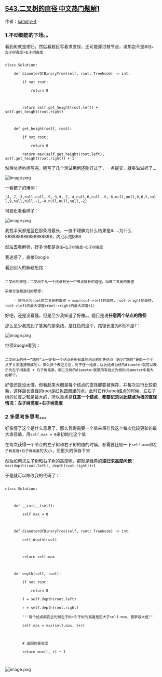 ## [543.二叉树的直径 中文热门题解1](https://leetcode.cn/problems/diameter-of-binary-tree/solutions/100000/hot-100-9er-cha-shu-de-zhi-jing-python3-di-gui-ye-)

作者：[sammy-4](https://leetcode.cn/u/sammy-4)


### 1.不动脑筋的下场。。

看到树就是递归，然后看题目写着求直径，还可能穿过根节点，诶那岂不是`直径=左子树高度+右子树高度`

```
class Solution:
    def diameterOfBinaryTree(self, root: TreeNode) -> int:
        if not root:
            return 0
        
        return self.get_height(root.left) + self.get_height(root.right) 
    
    def get_height(self, root):
        if not root:
            return 0
        return max(self.get_height(root.left), self.get_height(root.right)) + 1
```
然后吭哧吭哧写完，瞎写了几个测试用例还刚好过了，一点提交，就美滋滋挂了...

![image.png](https://pic.leetcode-cn.com/8c4acecb060aa4a0aa17f1a648cb1e304582b73c7b84eb4160090a4b62ddbddb-image.png)

一看错了的用例：
`[4,-7,-3,null,null,-9,-3,9,-7,-4,null,6,null,-6,-6,null,null,0,6,5,null,9,null,null,-1,-4,null,null,null,-2]`
可视化看看样子：

![image.png](https://pic.leetcode-cn.com/cc5eb7b3184e21d3df86fab799bc7434fe71ae5c06db77440d01c5db1d94eeb2-image.png)


我找半天都是蓝色那条线最长，一直不理解为什么结果是8.....为什么888888888888888888，内心只想886

然后去看解析，好多也都是`直径=左子树高度+右子树高度`
我迷惑了，直接Google

看到别人的解题思路：
```
二叉树的直径：二叉树中从一个结点到另一个节点最长的路径，叫做二叉树的直径
采用分治和递归的思想：
    - 根节点为root的二叉树的直径 = max(root->left的直径，root->right的直径，root->left的最大深度+root->right的最大深度+1)
```
好吧，还是没看懂，但是至少我知道了好像。。题目是说**任意两个结点的路径**
那么至少我找到了答案的那条线，是红色的这个，路径长度为8而不是7：

![image.png](https://pic.leetcode-cn.com/f6c78da419307c972303f9e55f18fc36c57cbc6c5f3f0a9a2a443740c555b056-image.png)

继续Google看到：
```
二叉树上的任一“路径”上一定有一个结点是所有其他结点的祖先结点（因为“路径”是由一个个父子关系连接而成的），那么换个表述方法，对于任一结点，以此结点为根的diameter就可以表示为左子树高度 + 右子树高度，而二叉树的diameter就是所有结点为根的diameter中最大的那个。
```
好像还是没太懂，但看起来大概是每个结点的直径都要被保存，并每次进行比较更新，这样最长直径的root是红色圆圈里的点，此时它作为root结点的时候，左右子树的长度之和是最大的，所以重点是**任意一个结点，都要记录以此结点为根的直径情况：左子树高度+右子树高度**

### 2.多思考多思考。。。

好像懂了这个是什么意思了，那么我得需要一个值来保存我这个每次比较更新的最大直径值，用`self.max = 0`来初始化这个值
在每次获得一个节点的左子树和右子树的值的时候，都需要比较一下`self.max`和`左子树高度+右子树高度`的大小，把更大的保存下来
然后如何求左子树和右子树的高度呢，那就是经典的**递归求高度问题**：`max(depth(root.left), depth(root.right))+1`

于是就可以修改我的代码了：
```
class Solution:
    
    def __init__(self):
        self.max = 0
    
    def diameterOfBinaryTree(self, root: TreeNode) -> int:
        self.depth(root)
        
        return self.max
        
    def depth(self, root):
        if not root:
            return 0
        l = self.depth(root.left)
        r = self.depth(root.right)
        '''每个结点都要去判断左子树+右子树的高度是否大于self.max，更新最大值'''
        self.max = max(self.max, l+r)
        
        # 返回的是高度
        return max(l, r) + 1
        
```
![image.png](https://pic.leetcode-cn.com/23f0eb87afa4bf0e9b4ab69d991364a551cbe22e15ab7d535042cd540ae08ce1-image.png)

